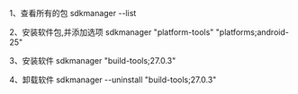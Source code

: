 1、查看所有的包
sdkmanager --list

2、安装软件包,并添加选项
sdkmanager "platform-tools" "platforms;android-25"

3、安装软件
sdkmanager "build-tools;27.0.3"

4、卸载软件
sdkmanager --uninstall "build-tools;27.0.3"
